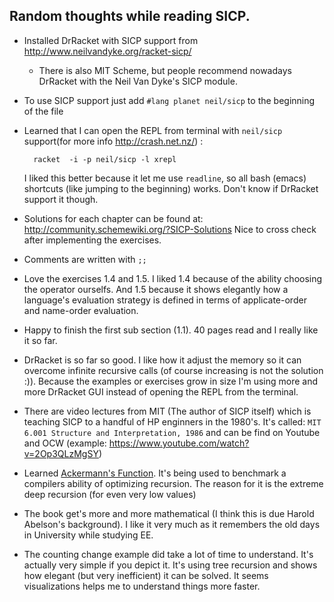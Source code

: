 Random thoughts while reading SICP.
--

* Installed DrRacket with SICP support from http://www.neilvandyke.org/racket-sicp/
	* There is also MIT Scheme, but people recommend nowadays DrRacket with the
	  Neil Van Dyke's SICP module.
* To use SICP support just add `#lang planet neil/sicp` to the beginning of the file
* Learned that I can open the REPL from terminal with `neil/sicp` support(for
  more info http://crash.net.nz/) :

		racket  -i -p neil/sicp -l xrepl

  I liked this better because it let me use `readline`, so all bash (emacs)
  shortcuts (like jumping to the beginning) works. Don't know if DrRacket
  support it though.
* Solutions for each chapter can be found at:
  http://community.schemewiki.org/?SICP-Solutions  Nice to cross check after
  implementing the exercises.
* Comments are written with `;;`
* Love the exercises 1.4 and 1.5. I liked 1.4 because of the ability choosing
  the operator ourselfs. And 1.5 because it shows elegantly how a language's
  evaluation strategy is defined in terms of applicate-order and name-order
  evaluation.
* Happy to finish the first sub section (1.1). 40 pages read and I really like
  it so far.
* DrRacket is so far so good. I like how it adjust the memory so it can
  overcome infinite recursive calls (of course increasing is not the solution
  :)). Because the examples or exercises grow in size I'm using more and more
  DrRacket GUI instead of opening the REPL from the terminal.
* There are video lectures from MIT (The author of SICP itself) which is
  teaching SICP to a handful of HP enginners in the 1980's. It's called: `MIT
  6.001 Structure and Interpretation, 1986` and can be find on Youtube and OCW
  (example: https://www.youtube.com/watch?v=2Op3QLzMgSY)
* Learned [Ackermann's Function](https://en.wikipedia.org/wiki/Ackermann_function). 
  It's being used to benchmark a compilers ability of optimizing recursion. The
  reason for it is the extreme deep recursion (for even very low values)
* The book get's more and more mathematical (I think this is due Harold
  Abelson's background). I like it very much as it remembers the old days in
  University while studying EE.
* The counting change example did take a lot of time to understand. It's
  actually very simple if you depict it. It's using tree recursion and shows
  how elegant (but very inefficient) it can be solved. It seems visualizations
  helps me to understand things more faster.


